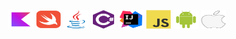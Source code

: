 ## 


<div style="display: inline_block"><br>
<img align="center" alt="kotlin" height="30" width="40" src="https://raw.githubusercontent.com/leofazanaro/leofazanaro/57de476d40ffb7fcdb9768a41d1c7aebc5bbdadb/icons/kotlin-original.svg">
  <img align="center" alt="swift" height="30" width="40" src="https://raw.githubusercontent.com/leofazanaro/leofazanaro/57de476d40ffb7fcdb9768a41d1c7aebc5bbdadb/icons/swift-original.svg">
  <img align="center" alt="java" height="30" width="40" src="https://raw.githubusercontent.com/leofazanaro/leofazanaro/57de476d40ffb7fcdb9768a41d1c7aebc5bbdadb/icons/java-original.svg">
<img align="center" alt="csharp" height="30" width="40" src="https://raw.githubusercontent.com/leofazanaro/leofazanaro/57de476d40ffb7fcdb9768a41d1c7aebc5bbdadb/icons/csharp-plain.svg">

  <img align="center" alt="intellij" height="30" width="40" src="https://raw.githubusercontent.com/leofazanaro/leofazanaro/57de476d40ffb7fcdb9768a41d1c7aebc5bbdadb/icons/intellij-original.svg">
  <img align="center" alt="javascript" height="30" width="40" src="https://raw.githubusercontent.com/leofazanaro/leofazanaro/57de476d40ffb7fcdb9768a41d1c7aebc5bbdadb/icons/javascript-original.svg">


  <img align="center" alt="android" height="30" width="40" src="https://raw.githubusercontent.com/leofazanaro/leofazanaro/57de476d40ffb7fcdb9768a41d1c7aebc5bbdadb/icons/android-original.svg">
  <img align="center" alt="apple" height="30" width="40" src="https://raw.githubusercontent.com/leofazanaro/leofazanaro/57de476d40ffb7fcdb9768a41d1c7aebc5bbdadb/icons/apple.svg">

</div>
  
